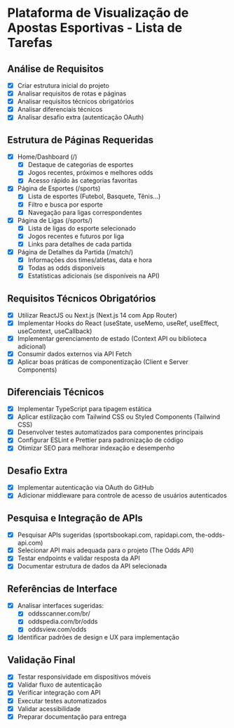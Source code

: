 # Plataforma de Visualização de Apostas Esportivas - Lista de Tarefas

## Análise de Requisitos
- [x] Criar estrutura inicial do projeto
- [x] Analisar requisitos de rotas e páginas
- [x] Analisar requisitos técnicos obrigatórios
- [x] Analisar diferenciais técnicos
- [x] Analisar desafio extra (autenticação OAuth)

## Estrutura de Páginas Requeridas
- [x] Home/Dashboard (/)
  - [x] Destaque de categorias de esportes
  - [x] Jogos recentes, próximos e melhores odds
  - [x] Acesso rápido às categorias favoritas
- [x] Página de Esportes (/sports)
  - [x] Lista de esportes (Futebol, Basquete, Tênis...)
  - [x] Filtro e busca por esporte
  - [x] Navegação para ligas correspondentes
- [x] Página de Ligas (/sports/<sport>)
  - [x] Lista de ligas do esporte selecionado
  - [x] Jogos recentes e futuros por liga
  - [x] Links para detalhes de cada partida
- [x] Página de Detalhes da Partida (/match/<id>)
  - [x] Informações dos times/atletas, data e hora
  - [x] Todas as odds disponíveis
  - [x] Estatísticas adicionais (se disponíveis na API)

## Requisitos Técnicos Obrigatórios
- [x] Utilizar ReactJS ou Next.js (Next.js 14 com App Router)
- [x] Implementar Hooks do React (useState, useMemo, useRef, useEffect, useContext, useCallback)
- [x] Implementar gerenciamento de estado (Context API ou biblioteca adicional)
- [x] Consumir dados externos via API Fetch
- [x] Aplicar boas práticas de componentização (Client e Server Components)

## Diferenciais Técnicos
- [x] Implementar TypeScript para tipagem estática
- [x] Aplicar estilização com Tailwind CSS ou Styled Components (Tailwind CSS)
- [x] Desenvolver testes automatizados para componentes principais
- [x] Configurar ESLint e Prettier para padronização de código
- [x] Otimizar SEO para melhorar indexação e desempenho

## Desafio Extra
- [x] Implementar autenticação via OAuth do GitHub
- [x] Adicionar middleware para controle de acesso de usuários autenticados

## Pesquisa e Integração de APIs
- [x] Pesquisar APIs sugeridas (sportsbookapi.com, rapidapi.com, the-odds-api.com)
- [x] Selecionar API mais adequada para o projeto (The Odds API)
- [x] Testar endpoints e validar resposta da API
- [x] Documentar estrutura de dados da API selecionada

## Referências de Interface
- [x] Analisar interfaces sugeridas:
  - [x] oddsscanner.com/br/
  - [x] oddspedia.com/br/odds
  - [x] oddsview.com/odds
- [x] Identificar padrões de design e UX para implementação

## Validação Final
- [x] Testar responsividade em dispositivos móveis
- [x] Validar fluxo de autenticação
- [x] Verificar integração com API
- [x] Executar testes automatizados
- [x] Validar acessibilidade
- [x] Preparar documentação para entrega
